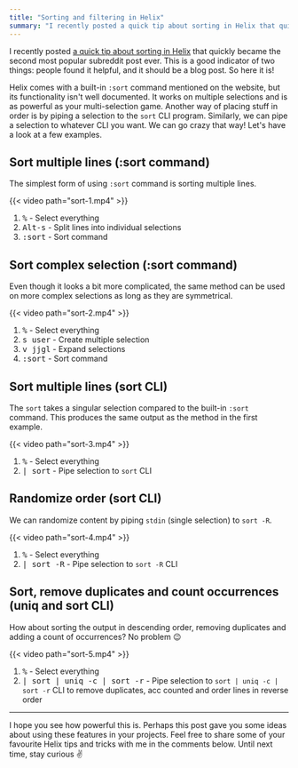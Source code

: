 ```yaml
---
title: "Sorting and filtering in Helix"
summary: "I recently posted a quick tip about sorting in Helix that quickly became the second most popular subreddit post ever. This is a good indicator of two things: people found it helpful, and it should be a blog post. So here it is!"
---
```


I recently posted [a quick tip about sorting in Helix](https://www.reddit.com/r/HelixEditor/comments/1b9j40u/sorting_in_helix/) that quickly became the second most popular subreddit post ever. This is a good indicator of two things: people found it helpful, and it should be a blog post. So here it is!

Helix comes with a built-in `:sort` command mentioned on the website, but its functionality isn't well documented. It works on multiple selections and is as powerful as your multi-selection game. Another way of placing stuff in order is by piping a selection to the `sort` CLI program. Similarly, we can pipe a selection to whatever CLI you want. We can go crazy that way! Let's have a look at a few examples.

## Sort multiple lines (:sort command)

The simplest form of using `:sort` command is sorting multiple lines.

{{< video path="sort-1.mp4" >}}

1. <kbd>%</kbd> - Select everything
1. <kbd>Alt-s</kbd> - Split lines into individual selections
1. <kbd>:sort</kbd> - Sort command

## Sort complex selection (:sort command)

Even though it looks a bit more complicated, the same method can be used on more complex selections as long as they are symmetrical.

{{< video path="sort-2.mp4" >}}

1. <kbd>%</kbd> - Select everything
1. <kbd>s user</kbd> - Create multiple selection
1. <kbd>v jjgl</kbd> - Expand selections
1. <kbd>:sort</kbd> - Sort command

## Sort multiple lines (sort CLI)

The `sort` takes a singular selection compared to the built-in `:sort` command. This produces the same output as the method in the first example.

{{< video path="sort-3.mp4" >}}

1. <kbd>%</kbd> - Select everything
1. <kbd>| sort</kbd> - Pipe selection to `sort` CLI

## Randomize order (sort CLI)

We can randomize content by piping `stdin` (single selection) to `sort -R`.

{{< video path="sort-4.mp4" >}}

1. <kbd>%</kbd> - Select everything
1. <kbd>| sort -R</kbd> - Pipe selection to `sort -R` CLI

## Sort, remove duplicates and count occurrences (uniq and sort CLI)

How about sorting the output in descending order, removing duplicates and adding a count of occurrences? No problem 😉

{{< video path="sort-5.mp4" >}}

1. <kbd>%</kbd> - Select everything
1. <kbd>| sort | uniq -c | sort -r</kbd> - Pipe selection to `sort | uniq -c | sort -r` CLI to remove duplicates, acc counted and order lines in reverse order

- - -

I hope you see how powerful this is. Perhaps this post gave you some ideas about using these features in your projects. Feel free to share some of your favourite Helix tips and tricks with me in the comments below. Until next time, stay curious ✌️
